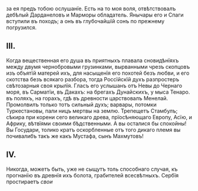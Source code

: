 за ея предъ тобою ослушанїе. Есть на то моя воля, отвѣтствовалъ дебѣлый Дарданеловъ и Марморы обладатель. Янычары его и Спаги вступили въ походъ; а онъ въ глубочайшїй сонъ по прежнему погрузился.
## III.
Когда вещественная его душа въ приятныхъ плавала сновидѣнїяхъ между двумя чернобровыми грузинками, вырванными чрезъ скопцовъ изъ объятїй матерей ихъ, для насыщенїя его похотей безъ любви, и его скотства безъ всякаго разбора, тогда Россїйскїй духъ разпростеръ свѣтозарныя своя крылїя. Гласъ его услышанъ отъ Невы до Чернаго моря, въ Сарматїи, въ Дакахъ: на брегахъ Дунайскихъ, у мыса Тенаро. въ поляхъ, на горахъ, гдѣ въ древности царствовалъ Менелай. Промолвилъ только тотъ сильный духъ; варвары, потомки Туркестановы, пали ницъ мертвы на землю. Трепещетъ Стамбулъ; сѣкира при корени сего великаго древа, прїосѣняющаго Европу, Асїю, и Африку, вѣтвїями своими бѣдственными. А вы осталися бы спокойны! Вы Государи, толико кратъ оскорбленные отъ того дикаго племя вы почивалибъ такъ же какъ Мустафа, сынъ Махмутовъ!
## IV.
Никогда, можетъ быть, уже не сыщутъ толь способнаго случая, къ прогнанїю въ древнїя ихъ болота, грабителей всесвѣтныхъ. Сербїя простираетъ
*свои*